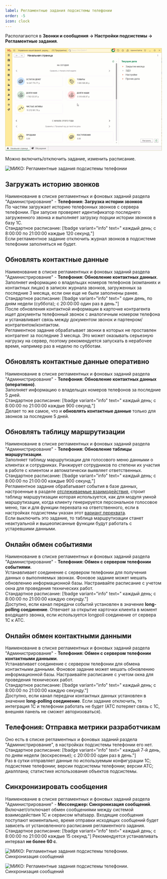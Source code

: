 ```yaml
---
label: Регламентные задания подсистемы телефонии
order: -5
icon: clock
---
```


Располагаются в **Звонки и сообщения -> Настройки подсистемы -> Регламентные задания**.


<img class="miko-shadow play-on-hover" 
    src="/assets/root-guides/reglam_zadan/rgzd_0.gif"
    alt="МИКО: Регламентные задания подсистемы телефонии"
/> 

Можно включить/отключить задание, изменить расписание.

<img class="miko-shadow img-zoomable"  
    src="/assets/root-guides/reglam_zadan/rgzd_0.png"
    data-original="/assets/root-guides/reglam_zadan/rgzd_0.png"
    srcset="/assets/root-guides/reglam_zadan/rgzd_0_prev.png 1x, /assets/root-guides/reglam_zadan/rgzd_0.png 2x" 
    alt="МИКО: Регламентные задания подсистемы телефонии"
/> 

## Загружать историю звонков
Наименование в списке регламентных и фоновых заданий раздела "Администрирование" - **Телефония: Загрузка истории звонков** <br>
По частям загружает историю телефонных звонков с сервера телефонии. При запуске проверяет идентификатор последнего загруженного звонка и выполняет загрузку порции истории звонков в базу 1С. <br>
Стандартное расписание: [!badge variant="info" text=" каждый день; с 8:00:00 по 21:00:00 каждые 120 секунд."] <br>
Если регламентное задание отключить журнал звонков в подсистеме телефонии заполняться не будет.

## Обновлять контактные данные
Наименование в списке регламентных и фоновых заданий раздела "Администрирование" - **Телефония: Обновление контактных данных**. <br>
Заполняет информацию о владельцах номеров телефонов (компаниях и контактных лицах) в записях журнала звонков, загруженных за последние 3 месяца, если они еще не были заполнены ранее. <br>
Стандартное расписание: [!badge variant="info" text=" один день, по дням недели (суббота); с 20:00:00 один раз в день."]  <br>
После обновления контактной информации в карточке контрагента ищет документы телефонный звонок с аналогичным номером телефона и устанавливает связь между документом звонок и партенром/контрагентом/контактом. <br>
Регламентное задание обрабатывает звонки в которых не проставлен контрагент за последние 3 месяца. Это может оказывать серьезную нагрузку на сервер, поэтому рекомендуется запускать в нерабочее время, например раз в неделю по субботам.

## Обновлять контактные данные оперативно 
Наименование в списке регламентных и фоновых заданий раздела "Администрирование" - **Телефония: Обновление контактных данных (оперативно)**. <br>
Заполняет информацию о владельцах номеров телефонов за последние 5 дней. <br>
Стандартное расписание: [!badge variant="info" text=" каждый день; с 8:00:00 по 21:00:00 каждые 900 секунд."] <br>
Делает то же самое, что и **обновлять контактные данные** только для звонков за последние 5 дней.

## Обновлять таблицу маршрутизации
Наименование в списке регламентных и фоновых заданий раздела "Администрирование" - **Телефония: Обновление таблицы маршрутизации**. <br>
Заполняет таблицу маршрутизации для голосового меню данными о клиентах и сотрудниках. Ранжирует сотрудников по степени их участия в работе с клиентом и автоматически выявляет ответственных. <br>
Стандартное расписание: [!badge variant="info" text=" каждый день; с 8:00:00 по 21:00:00 каждые 900 секунд."] <br>
Регламентное задание обрабатывает события в базе данных, настроенные в разделе <a href='/user-guides/routing#определение-взаимодействий-на-основании-которых-будет-строиться-таблица-маршрутизации' target="_blank">отслеживаемые взаимодействия</a>, 
строит таблицу маршрутизации которая используется, как для модуля умной маршрутизации, когда клиенту генерируется персональное голосовое меню, так и для функции перехвата на ответственного, если в настройках подсистемы указан 
этот <a href='/root-guides/parametri_podsystemi_tel/obrabotka_zvonkov#группа-перехват-звонка' target="_blank">вариант перехвата</a>. <br>
Если выключить это задание, то таблица маршрутизации станет неактуальной и вышеописанные функции будут работать с устаревшими данными.


## Онлайн обмен событиями
Наименование в списке регламентных и фоновых заданий раздела "Администрирование" - **Телефония: Обмен с сервером телефонии событиями**. <br>
Устанавливает соединение с сервером телефонии для получения данных о выполняемых звонках. Фоновое задание может мешать обновлению информационной базы. Настраивайте расписание с учетом окна для проведения технических работ. <br>
Стандартное расписание: [!badge variant="info" text=" каждый день; с 8:00:00 по 21:00:00 каждую секунду."] <br>
Доступно, если канал передачи событий установлен в значение **long-polling соединение**. Отвечает за открытие карточки клиента в момент входящего звонка, если используется longpoll соединение от сервера 1С к АТС.

## Онлайн обмен контактными данными
Наименование в списке регламентных и фоновых заданий раздела "Администрирование" - **Телефония: Обмен с сервером телефонии контактными данными**. <br>
Устанавливает соединение с сервером телефонии для обмена контактными данными. Фоновое задание может мешать обновлению информационной базы. Настраивайте расписание с учетом окна для проведения технических работ. <br>
Стандартное расписание: [!badge variant="info" text=" каждый день; с 8:00:00 по 21:00:00 каждую секунду."] <br>
Доступно, если канал передачи контактных данных установлен в значение **long-polling соединение**. Если задание отключить, то интеграция 1С и телефонии работать не будет (АТС потеряет связь с 1С, внешняя панель не сможет авторизоваться).

## Телефония: Отправка метрики разработчикам
Оно есть в списке регламентных и фоновых заданий раздела "Администрирование", в настройках подсистемы телефонии его нет. <br>
Стандартное расписание: [!badge variant="info" text=" каждый 7-й день, по дням недели (воскресенье); с 20:00:00 один раз в день."] <br>
Раз в сутки отправляет данные по используемым конфигурации 1С; подсистеме телефонии; версии подсистемы телефонии; версии АТС; диалплана; статистике использования объектов подсистемы.

## Синхронизировать сообщения
Наименование в списке регламентных и фоновых заданий раздела "Администрирование" - **Мессенджер: Синхронизация сообщений**. <br>
Включает/отключает обмен сообщениями между системой взаимодействия 1С и сервисом whatsapp. Входящие сообщения поступают моментально, время отправки исходящих сообщений будет зависеть от установленного расписания регламентного задания. <br>
Стандартное расписание: [!badge variant="info" text=" каждый день; с 8:00:00 по 21:00:00 каждые 15 секунд."] Рекомендуется устанавливать интервал **не более 60 с**.

<img class="miko-shadow img-zoomable"  
src="/assets/root-guides/reglam_zadan/reglam_zadan_1.png"
data-original="/assets/root-guides/reglam_zadan/reglam_zadan_1.png"
srcset="/assets/root-guides/reglam_zadan/reglam_zadan_1.png 1x, /assets/root-guides/reglam_zadan/reglam_zadan_1.png 2x"
alt="МИКО: Регламентные задания подсистемы телефонии. Синхронизация сообщений"
/> 

<img class="miko-shadow img-zoomable"  
src="/assets/root-guides/reglam_zadan/reglam_zadan_2.png"
data-original="/assets/root-guides/reglam_zadan/reglam_zadan_2.png"
srcset="/assets/root-guides/reglam_zadan/reglam_zadan_2.png 1x, /assets/root-guides/reglam_zadan/reglam_zadan_2.png 2x"
alt="МИКО: Регламентные задания подсистемы телефонии. Синхронизация сообщений"
/> 